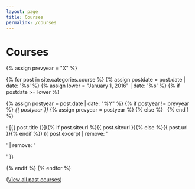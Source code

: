 ```yaml
---
layout: page
title: Courses
permalink: /courses
---
```


# Courses

{% assign prevyear = "X" %}

{% for post in site.categories.course %}
  {% assign postdate = post.date | date: '%s' %}
  {% assign lower = "January 1, 2016" | date: '%s' %}
  {% if postdate >= lower %}

{% assign postyear = post.date | date: "%Y" %}
{% if postyear != prevyear %} *{{ postyear }}* {% assign prevyear = postyear %} {% else %} &nbsp; {% endif %}

: [{{ post.title }}]({% if post.siteurl %}{{ post.siteurl }}{% else %}{{ post.url }}{% endif %}) {{ post.excerpt | remove: '<p>' | remove: '</p>' }}

  {% endif %}
{% endfor %}

([View all past courses](/allcourses))
